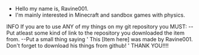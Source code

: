 - Hello my name is, Ravine001.
- I'm mainly interested in Minecraft and sandbox games with physics.

INFO
If you are to use ANY of my things on my git repository you MUST:
--Put atleast some kind of link to the repository you downloaded the item from. 
--Put a small thing saying
' This [Item here] was made by Ravine001. Don't forget to download his things from github! '
THANK YOU!!!!
